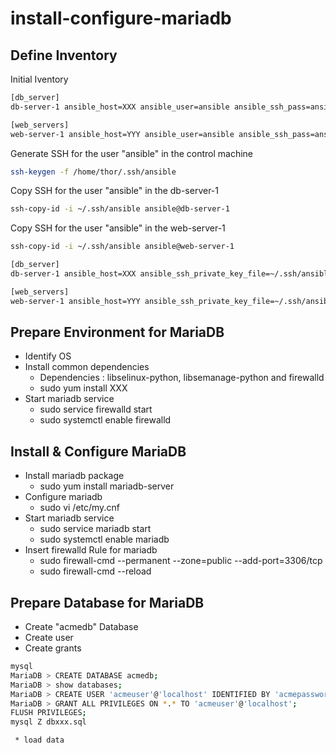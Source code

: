 # install-configure-mariadb

## Define Inventory

Initial Iventory

```bash
[db_server]
db-server-1 ansible_host=XXX ansible_user=ansible ansible_ssh_pass=ansible

[web_servers]
web-server-1 ansible_host=YYY ansible_user=ansible ansible_ssh_pass=ansible
```

Generate SSH for the user "ansible" in the control machine

```bash
ssh-keygen -f /home/thor/.ssh/ansible 
```

Copy SSH for the user "ansible" in the db-server-1

```bash
ssh-copy-id -i ~/.ssh/ansible ansible@db-server-1 
```

Copy SSH for the user "ansible" in the web-server-1

```bash
ssh-copy-id -i ~/.ssh/ansible ansible@web-server-1
```


```bash
[db_server]
db-server-1 ansible_host=XXX ansible_ssh_private_key_file=~/.ssh/ansible ansible_user=ansible mysql_service=mysqld mysql_port=3306 db_name=acmedb db_user=acmeuser db_password=acmepassword

[web_servers]
web-server-1 ansible_host=YYY ansible_ssh_private_key_file=~/.ssh/ansible ansible_user=ansible httpd_port=80 repository=https://github.com/ZZZ
```



## Prepare Environment for MariaDB

* Identify OS
* Install common dependencies
    * Dependencies : libselinux-python, libsemanage-python and firewalld
    * sudo yum install XXX
* Start mariadb service
    * sudo service firewalld start
    * sudo systemctl enable firewalld



## Install & Configure MariaDB

* Install mariadb package
    * sudo yum install mariadb-server
* Configure mariadb
    * sudo vi /etc/my.cnf
* Start mariadb service
    * sudo service mariadb start
	* sudo systemctl enable mariadb
* Insert firewalld Rule for mariadb
     * sudo firewall-cmd --permanent --zone=public --add-port=3306/tcp
     * sudo firewall-cmd --reload

## Prepare Database for MariaDB

* Create "acmedb" Database
* Create user
* Create grants

```bash
mysql
MariaDB > CREATE DATABASE acmedb;
MariaDB > show databases;
MariaDB > CREATE USER 'acmeuser'@'localhost' IDENTIFIED BY 'acmepassword'
MariaDB > GRANT ALL PRIVILEGES ON *.* TO 'acmeuser'@'localhost';
FLUSH PRIVILEGES;
mysql Z dbxxx.sql
```
     	
     * load data

